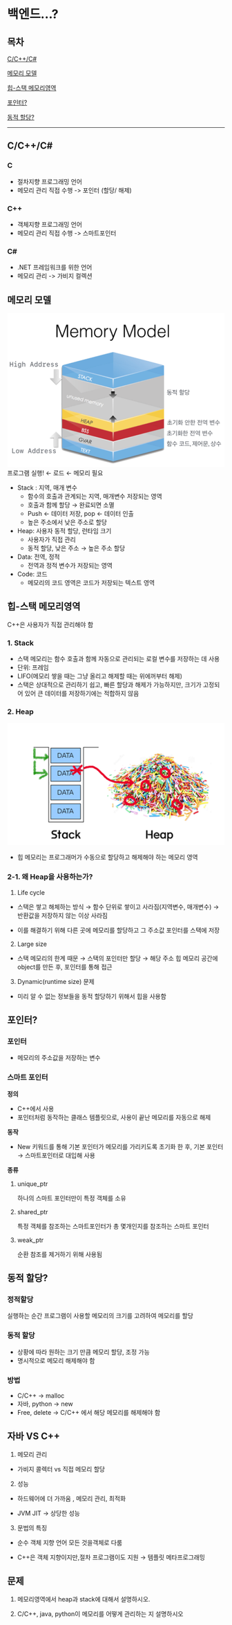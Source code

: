 # 백엔드...?

## 목차

[C/C++/C#](#C/C++/C#)

[메모리 모델](#메모리-모델)

[힙-스택 메모리영역](#힙-스택-메모리영역)

[포인터?](#포인터?)

[동적 할당?](#동적-할당?)

---

## C/C++/C#

### C

- 절차지향 프로그래밍 언어
- 메모리 관리 직접 수행 -> 포인터 (할당/ 해제)

### C++

- 객체지향 프로그래밍 언어
- 메모리 관리 직접 수행 -> 스마트포인터

### C#

- .NET 프레임워크를 위한 언어
- 메모리 관리 -> 가비지 컬렉션

## 메모리 모델

![이미지 설명](메모리구조.png)
프로그램 실행! ← 로드 ← 메모리 필요

- Stack : 지역, 매개 변수
  - 함수의 호출과 관계되는 지역, 매개변수 저장되는 영역
  - 호출과 함께 할당 → 완료되면 소멸
  - Push ← 데이터 저장, pop ← 데이터 인출
  - 높은 주소에서 낮은 주소로 할당
- Heap: 사용자 동적 할당, 런타임 크기
  - 사용자가 직접 관리
  - 동적 할당, 낮은 주소 → 높은 주소 할당
- Data: 전역, 정적
  - 전역과 정적 변수가 저장되는 영역
- Code: 코드
  - 메모리의 코드 영역은 코드가 저장되는 텍스트 영역

## 힙-스택 메모리영역

C++은 사용자가 직접 관리해야 함

### 1. Stack

- 스택 메모리는 함수 호출과 함께 자동으로 관리되는 로컬 변수를 저장하는 데 사용
- 단위: 프레임
- LIFO(메모리 쌓을 때는 그냥 올리고 해제할 때는 위에꺼부터 해제)
- 스택은 상대적으로 관리하기 쉽고, 빠른 할당과 해제가 가능하지만, 크기가 고정되어 있어 큰 데이터를 저장하기에는 적합하지 않음

### 2. Heap

![이미지 설명](힙스택.png)

- 힙 메모리는 프로그래머가 수동으로 할당하고 해제해야 하는 메모리 영역

### 2-1. 왜 Heap을 사용하는가?

1. Life cycle

- 스택은 쌓고 해체하는 방식 → 함수 단위로 쌓이고 사라짐(지역변수, 매개변수) → 반환값을 저장하지 않는 이상 사라짐

- 이를 해결하기 위해 다른 곳에 메모리를 할당하고 그 주소값 포인터를 스택에 저장

2. Large size

- 스택 메모리의 한계 때문 → 스택의 포인터만 할당 → 해당 주소 힙 메모리 공간에 object를 만든 후, 포인터를 통해 접근

3. Dynamic(runtime size) 문제

- 미리 알 수 없는 정보들을 동적 할당하기 위해서 힙을 사용함

## 포인터?

### 포인터

- 메모리의 주소값을 저장하는 변수

### 스마트 포인터

**정의**

- C++에서 사용
- 포인터처럼 동작하는 클래스 템플릿으로, 사용이 끝난 메모리를 자동으로 해제

**동작**

- New 키워드를 통해 기본 포인터가 메모리를 가리키도록 초기화 한 후, 기본 포인터 → 스마트포인터로 대입해 사용

**종류**

1. unique_ptr

   하나의 스마트 포인터만이 특정 객체를 소유

2. shared_ptr

   특정 객체를 참조하는 스마트포인터가 총 몇개인지를 참조하는 스마트 포인터

3. weak_ptr

   순환 참조를 제거하기 위해 사용됨

## 동적 할당?

### 정적할당

실행하는 순간 프로그램이 사용할 메모리의 크기를 고려하여 메모리를 할당

### 동적 할당

- 상황에 따라 원하는 크기 만큼 메모리 할당, 조정 가능
- 명시적으로 메모리 해제해야 함

### 방법

- C/C++ → malloc
- 자바, python → new
- Free, delete → C/C++ 에서 해당 메모리를 해제해야 함

## 자바 VS C++

1. 메모리 관리

- 가비지 콜렉터 vs 직접 메모리 할당

2. 성능

- 하드웨어에 더 가까움 , 메모리 관리, 최적화

- JVM JIT → 상당한 성능

3. 문법의 특징

- 순수 객체 지향 언어 모든 것을객체로 다룸

- C++은 객체 지향이지만,절차 프로그램이도 지원 → 템플릿 메타프로그래밍

## 문제

1. 메모리영역에서 heap과 stack에 대해서 설명하시오.

2. C/C++, java, python이 메모리를 어떻게 관리하는 지 설명하시오
